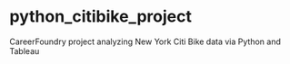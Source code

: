 # python_citibike_project
CareerFoundry project analyzing New York Citi Bike data via Python and Tableau
